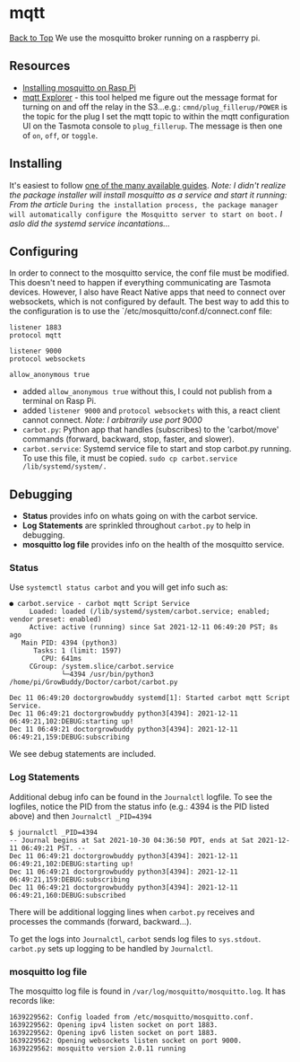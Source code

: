 # mqtt
[Back to Top](../README.md)
We use the mosquitto broker running on a raspberry pi.
## Resources
- [Installing mosquitto on Rasp Pi](https://pimylifeup.com/raspberry-pi-mosquitto-mqtt-server/)
- [mqtt Explorer](http://mqtt-explorer.com/) - this tool helped me figure out the message format for turning on and off the relay in the S3...e.g.: `cmnd/plug_fillerup/POWER` is the topic for the plug I set the mqtt topic to within the mqtt configuration UI on the Tasmota console to  `plug_fillerup`.  The message is then one of `on`, `off`, or `toggle`.
## Installing
It's easiest to follow [one of the many available guides](https://pimylifeup.com/raspberry-pi-mosquitto-mqtt-server/). _Note: I didn't realize the package installer will install mosquitto as a service and start it running: From the article_ `During the installation process, the package manager will automatically configure the Mosquitto server to start on boot.` _I aslo did the systemd service incantations..._
## Configuring
 In order to connect to the mosquitto service, the conf file must be modified.  This doesn't need to happen if everything communicating are Tasmota devices.  However, I also have React Native apps that need to connect over websockets, which is not configured by default.  The best way to add this to the configuration is to  use the `/etc/mosquitto/conf.d/connect.conf file:
```
listener 1883
protocol mqtt

listener 9000
protocol websockets

allow_anonymous true
```
- added `allow_anonymous true` without this, I could not publish from a terminal on Rasp Pi.
- added `listener 9000` and `protocol websockets` with this, a react client cannot connect.  _Note: I arbitrarily use port 9000_
- `carbot.py`: Python app that handles (subscribes) to the 'carbot/move' commands (forward, backward, stop, faster, and slower).
- `carbot.service`: Systemd service file to start and stop carbot.py running.  To use this file, it must be copied.  `sudo cp carbot.service /lib/systemd/system/.`
## Debugging
- __Status__ provides info on whats going on with the carbot service.
- __Log Statements__ are sprinkled throughout `carbot.py` to help in debugging.
- __mosquitto log file__ provides info on the health of the mosquitto service.

### Status
Use `systemctl status carbot` and you will get info such as:
```
● carbot.service - carbot mqtt Script Service
     Loaded: loaded (/lib/systemd/system/carbot.service; enabled; vendor preset: enabled)
     Active: active (running) since Sat 2021-12-11 06:49:20 PST; 8s ago
   Main PID: 4394 (python3)
      Tasks: 1 (limit: 1597)
        CPU: 641ms
     CGroup: /system.slice/carbot.service
             └─4394 /usr/bin/python3 /home/pi/GrowBuddy/Doctor/carbot/carbot.py

Dec 11 06:49:20 doctorgrowbuddy systemd[1]: Started carbot mqtt Script Service.
Dec 11 06:49:21 doctorgrowbuddy python3[4394]: 2021-12-11 06:49:21,102:DEBUG:starting up!
Dec 11 06:49:21 doctorgrowbuddy python3[4394]: 2021-12-11 06:49:21,159:DEBUG:subscribing
```
We see debug statements are included.

### Log Statements
Additional debug info can be found in the `Journalctl` logfile.  To see the logfiles, notice the PID from the status info (e.g.: 4394 is the PID listed above) and then `Journalctl _PID=4394`
```
$ journalctl _PID=4394
-- Journal begins at Sat 2021-10-30 04:36:50 PDT, ends at Sat 2021-12-11 06:49:21 PST. --
Dec 11 06:49:21 doctorgrowbuddy python3[4394]: 2021-12-11 06:49:21,102:DEBUG:starting up!
Dec 11 06:49:21 doctorgrowbuddy python3[4394]: 2021-12-11 06:49:21,159:DEBUG:subscribing
Dec 11 06:49:21 doctorgrowbuddy python3[4394]: 2021-12-11 06:49:21,160:DEBUG:subscribed
```
There will be additional logging lines when `carbot.py` receives and processes the commands (forward, backward...).

To get the logs into `Journalctl`, `carbot` sends log files to `sys.stdout`.
`carbot.py` sets up logging to be handled by `Journalctl`.
### mosquitto log file
The mosquitto log file is found in `/var/log/mosquitto/mosquitto.log`.  It has records like:
```
1639229562: Config loaded from /etc/mosquitto/mosquitto.conf.
1639229562: Opening ipv4 listen socket on port 1883.
1639229562: Opening ipv6 listen socket on port 1883.
1639229562: Opening websockets listen socket on port 9000.
1639229562: mosquitto version 2.0.11 running
```

